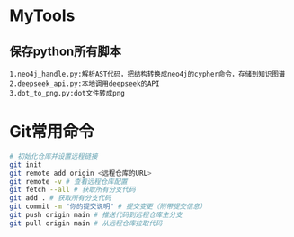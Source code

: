 # MyTools
   ## 保存python所有脚本
    1.neo4j_handle.py:解析AST代码，把结构转换成neo4j的cypher命令，存储到知识图谱
    2.deepseek_api.py:本地调用deepseek的API
    3.dot_to_png.py:dot文件转成png

# Git常用命令
   ```bash
# 初始化仓库并设置远程链接
git init
git remote add origin <远程仓库的URL>
git remote -v # 查看远程仓库配置
git fetch --all # 获取所有分支代码
git add . # 获取所有分支代码
git commit -m "你的提交说明" # 提交变更（附带提交信息）
git push origin main # 推送代码到远程仓库主分支
git pull origin main # 从远程仓库拉取代码
```
